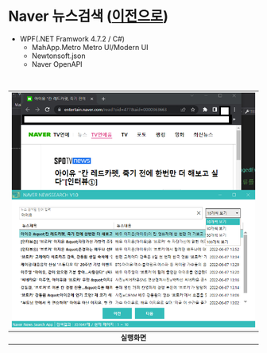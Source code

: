 # Naver 뉴스검색 ([이전으로](https://github.com/Jitae9605/StudyWPF#studywpf))
- WPF(.NET Framwork 4.7.2 / C#)
  - MahApp.Metro Metro UI/Modern UI
  - Newtonsoft.json
  - Naver OpenAPI

<br>

|![NaverNewsSearch](https://github.com/Jitae9605/StudyWPF/blob/main/portfolio/WpfPortfolio/WPFNaverNewsSearch/resource/NaverNewsSearch1.png?raw=true)|
|:---:|
|**실행화면**|
